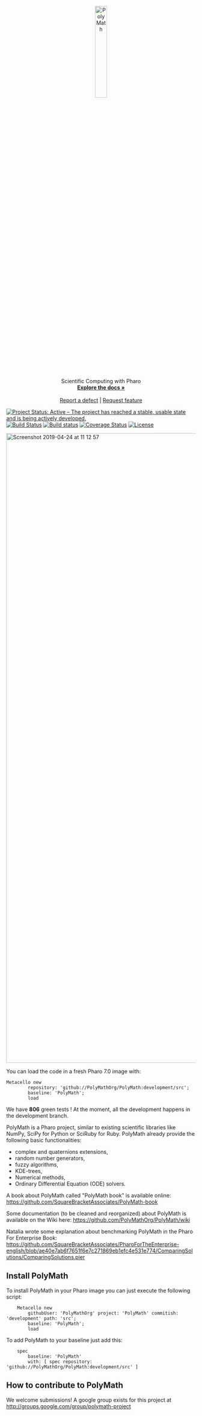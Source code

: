 <p align="center"><img alt="PolyMath" src="https://user-images.githubusercontent.com/327334/63360401-439db400-c366-11e9-954a-b45def952e08.png" style="width: 25%; height: 25%">
  <p align="center">
    Scientific Computing with Pharo
    <br>
    <a href="docs/"><strong>Explore the docs »</strong></a>
    <br>
    <br>
    <a href="https://github.com/PolyMath/PolyMath/issues/new?labels=Type%3A+Defect">Report a defect</a>
    |
    <a href="https://github.com/PolyMath/PolyMath/issues/new?labels=Type%3A+Feature">Request feature</a>
  </p>
</p>

[![Project Status: Active – The project has reached a stable, usable state and is being actively developed.](http://www.repostatus.org/badges/latest/active.svg)](http://www.repostatus.org/#active)
[![Build Status](https://travis-ci.org/PolyMathOrg/PolyMath.svg?branch=master)](https://travis-ci.org/PolyMathOrg/PolyMath)
[![Build status](https://ci.appveyor.com/api/projects/status/3tvarh2xi22max8h?svg=true)](https://ci.appveyor.com/project/SergeStinckwich/polymath-88bea)
[![Coverage Status](https://coveralls.io/repos/github/PolyMathOrg/PolyMath/badge.svg?branch=development)](https://coveralls.io/github/PolyMathOrg/PolyMath?branch=development)
[![License](https://img.shields.io/badge/license-MIT-blue.svg)](https://raw.githubusercontent.com/PolyMathOrg/PolyMath/master/LICENSE)

<img width="1675" alt="Screenshot 2019-04-24 at 11 12 57" src="https://user-images.githubusercontent.com/327334/56652094-66eb7780-6682-11e9-9753-101be18df67c.png">

You can load the code in a fresh Pharo 7.0 image with:

```Smalltalk
Metacello new
        repository: 'github://PolyMathOrg/PolyMath:development/src';
        baseline: 'PolyMath';
        load
```

We have **806** green tests ! At the moment, all the development happens in the development branch.

PolyMath is a Pharo project, similar to existing scientific libraries like NumPy, SciPy for Python or SciRuby for Ruby. PolyMath already provide the following basic functionalities:
- complex and quaternions extensions,
- random number generators,
- fuzzy algorithms,
- KDE-trees,
- Numerical methods,
- Ordinary Differential Equation (ODE) solvers.

A book about PolyMath called "PolyMath book" is available online: https://github.com/SquareBracketAssociates/PolyMath-book

Some documentation (to be cleaned and reorganized) about PolyMath is available on the Wiki here: 
https://github.com/PolyMathOrg/PolyMath/wiki

Natalia wrote some explanation about benchmarking PolyMath in the Pharo For Enterprise Book: https://github.com/SquareBracketAssociates/PharoForTheEnterprise-english/blob/ae40e7ab6f7651f6e7c271869eb1efc4e531e774/ComparingSolutions/ComparingSolutions.pier

## Install PolyMath

To install PolyMath in your Pharo image you can just execute the following script:

```Smalltalk
    Metacello new
        githubUser: 'PolyMathOrg' project: 'PolyMath' commitish: 'development' path: 'src';
        baseline: 'PolyMath';
        load
```

To add PolyMath to your baseline just add this:

```Smalltalk
    spec
    	baseline: 'PolyMath'
    	with: [ spec repository: 'github://PolyMathOrg/PolyMath:development/src' ]
```


## How to contribute to PolyMath

We welcome submissions! A google group exists for this project at http://groups.google.com/group/polymath-project
